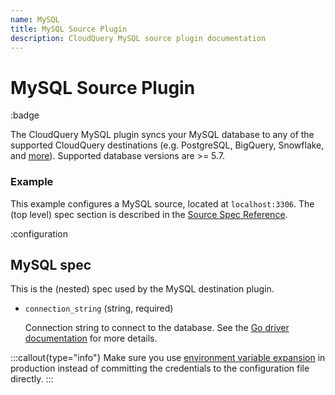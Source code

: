 ```yaml
---
name: MySQL
title: MySQL Source Plugin
description: CloudQuery MySQL source plugin documentation
---
```

# MySQL Source Plugin

:badge

The CloudQuery MySQL plugin syncs your MySQL database to any of the supported CloudQuery destinations (e.g. PostgreSQL, BigQuery, Snowflake, and [more](/docs/plugins/destinations/overview)).
Supported database versions are >= 5.7.

### Example

This example configures a MySQL source, located at `localhost:3306`. The (top level) spec section is described in the [Source Spec Reference](/docs/reference/source-spec).

:configuration

## MySQL spec

This is the (nested) spec used by the MySQL destination plugin.

- `connection_string` (string, required)

  Connection string to connect to the database. See the [Go driver documentation](https://github.com/go-sql-driver/mysql#dsn-data-source-name) for more details.

:::callout{type="info"}
Make sure you use [environment variable expansion](/docs/advanced-topics/environment-variable-substitution) in production instead of committing the credentials to the configuration file directly.
:::
